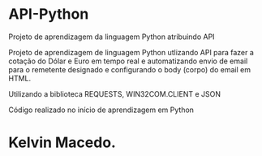 # API-Python
Projeto de aprendizagem da linguagem Python atribuindo API 

Projeto de aprendizagem de linguagem Python utlizando API para fazer a cotação do Dólar e Euro em tempo real e
automatizando envio de email para o remetente designado e configurando o body (corpo) do email em HTML.

Utilizando a biblioteca REQUESTS, WIN32COM.CLIENT e JSON

Código realizado no início de aprendizagem em Python 

# Kelvin Macedo.

